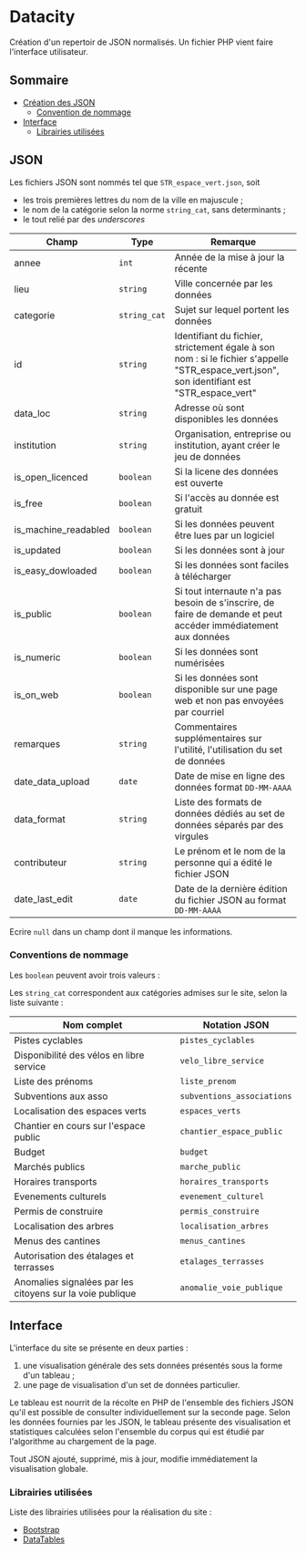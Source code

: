 # Datacity

Création d'un repertoir de JSON normalisés. Un fichier PHP vient faire l'interface utilisateur.

## Sommaire

- [Création des JSON](https://github.com/Myllaume/Datacity#json)
    - [Convention de nommage](https://github.com/Myllaume/Datacity#conventions-de-nommage)
- [Interface](https://github.com/Myllaume/Datacity#interface)
    - [Librairies utilisées](https://github.com/Myllaume/Datacity#librairies-utilis%C3%A9es)

## JSON

Les fichiers JSON sont nommés tel que `STR_espace_vert.json`, soit
- les trois premières lettres du nom de la ville en majuscule ;
- le nom de la catégorie selon la norme `string_cat`, sans determinants ;
- le tout relié par des *underscores*

|  Champ |  Type |  Remarque |
|---|---|---|
|  annee | `int`  |  Année de la mise à jour la récente |
|  lieu  |  `string` | Ville concernée par les données |
|  categorie |  `string_cat` |  Sujet sur lequel portent les données |
|  id |  `string` |  Identifiant du fichier, strictement égale à son nom : si le fichier s'appelle "STR_espace_vert.json", son identifiant est "STR_espace_vert" |
|  data_loc |  `string` |  Adresse où sont disponibles les données |
|  institution |  `string` |  Organisation, entreprise ou institution, ayant créer le jeu de données |
|  is_open_licenced |  ``boolean`` |  Si la licene des données est ouverte |
| is_free  | `boolean`  |  Si l'accès au donnée est gratuit |
|  is_machine_readabled |  `boolean` |  Si les données peuvent être lues par un logiciel |
|  is_updated | `boolean`  | Si les données sont à jour  |
| is_easy_dowloaded  |  `boolean` | Si les données sont faciles à télécharger  |
| is_public  |  `boolean` | Si tout internaute n'a pas besoin de s'inscrire, de faire de demande et peut accéder immédiatement aux données |
|  is_numeric | `boolean`  |  Si les données sont numérisées |
|  is_on_web | `boolean`  | Si les données sont disponible sur une page web et non pas envoyées par courriel  |
|  remarques | `string`  |  Commentaires supplémentaires sur l'utilité, l'utilisation du set de données |
|  date_data_upload | `date`  |  Date de mise en ligne des données format `DD-MM-AAAA` |
|  data_format | `string`  |  Liste des formats de données dédiés au set de données séparés par des virgules |
|  contributeur | `string`  |  Le prénom et le nom de la personne qui a édité le fichier JSON |
|  date_last_edit | `date`  |  Date de la dernière édition du fichier JSON au format `DD-MM-AAAA` |

Ecrire `null` dans un champ dont il manque les informations.

### Conventions de nommage

Les `boolean` peuvent avoir trois valeurs :

Les `string_cat` correspondent aux catégories admises sur le site, selon la liste suivante :

|  Nom complet |  Notation JSON |
|---|---|
|  Pistes cyclables | `pistes_cyclables`  |
|  Disponibilité des vélos en libre service | `velo_libre_service`  |
|  Liste des prénoms | `liste_prenom`  |
| Subventions aux asso  | `subventions_associations`  |
| Localisation des espaces verts  | `espaces_verts`  |
|  Chantier en cours sur l'espace public | `chantier_espace_public`  |
|  Budget | `budget`  |
|  Marchés publics | `marche_public`  |
|  Horaires transports | `horaires_transports`  |
|  Evenements culturels | `evenement_culturel`  |
|  Permis de construire | `permis_construire`  |
|  Localisation des arbres | `localisation_arbres`  |
|  Menus des cantines | `menus_cantines`  |
|  Autorisation des étalages et terrasses | `etalages_terrasses`  |
|  Anomalies signalées par les citoyens sur la voie publique | `anomalie_voie_publique`  |

## Interface

L'interface du site se présente en deux parties :
1. une visualisation générale des sets données présentés sous la forme d'un tableau ;
2. une page de visualisation d'un set de données particulier.

Le tableau est nourrit de la récolte en PHP de l'ensemble des fichiers JSON qu'il est possible de consulter individuellement sur la seconde page. Selon les données fournies par les JSON, le tableau présente des visualisation et statistiques calculées selon l'ensemble du corpus qui est étudié par l'algorithme au chargement de la page.

Tout JSON ajouté, supprimé, mis à jour, modifie immédiatement la visualisation globale.

### Librairies utilisées

Liste des librairies utilisées pour la réalisation du site :
- [Bootstrap](https://getbootstrap.net/)
- [DataTables](https://datatables.net/)